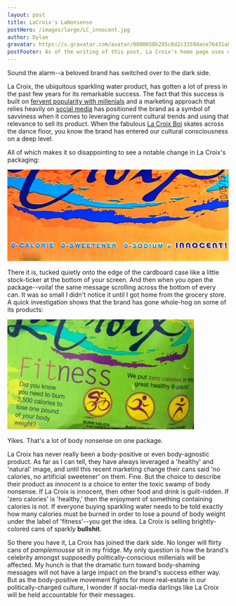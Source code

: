 ```yaml
---
layout: post
title: LaCroix's LaNonsense
postHero: /images/large/LC_innocent.jpg
author: Dylan
gravatar: https://s.gravatar.com/avatar/0800658b295c8d2c3359dace76431a8e?s=80
postFooter: As of the writing of this post, La Croix's home page uses only one adjective to describe its product--<em>innocent</em>.
---
```


Sound the alarm--a beloved brand has switched over to the dark side.

La Croix, the ubiquitous sparkling water product, has gotten a lot of press in the past few years for its remarkable success.  The fact that this success is built on [fervent popularity with millenials](https://www.theguardian.com/lifeandstyle/2018/jul/04/la-croix-fizzy-flavoured-water) and a marketing approach that relies heavily on [social media](https://www.ion.co/lacroix-sparkles-millennials-thanks-influencer-marketing) has positioned the brand as a symbol of savviness when it comes to leveraging current cultural trends and using that relevance to sell its product.  When the fabulous [La Croix Boi](https://www.youtube.com/watch?v=LB_YWGuYGn4) skates across the dance floor, you know the brand has entered our cultural consciousness on a deep level.

All of which makes it so disappointing to see a notable change in La Croix's packaging:

![LC](/images/large/LC_innocent.jpg)

There it is, tucked quietly onto the edge of the cardboard case like a little stock-ticker at the bottom of your screen.  And then when you open the package--voila! the same message scrolling across the bottom of every can.  It was so small I didn't notice it until I got home from the grocery store.  A quick investigation shows that the brand has gone whole-hog on some of its products:

![La Croix goes whole-hog on body nonsense](/images/large/LC_fitness.jpg)

Yikes.  That's a lot of body nonsense on one package.

La Croix has never really been a body-positive or even body-agnostic product. As far as I can tell, they have always leveraged a 'healthy' and 'natural' image, and until this recent marketing change their cans said 'no calories, no artificial sweetener' on them.  Fine.  But the choice to describe their product as <em>innocent</em> is a choice to enter the toxic swamp of body nonsense.  If La Croix is innocent, then other food and drink is guilt-ridden.  If 'zero calories' is 'healthy,' then the enjoyment of something containing calories is not.  If everyone buying sparkling water needs to be told exactly how many calories must be burned in order to lose a pound of body weight under the label of 'fitness'--you get the idea.  La Croix is selling brightly-colored cans of sparkly <strong>bullshit</strong>.

So there you have it, La Croix has joined the dark side.  No longer will flirty cans of <em>pamplemousse</em> sit in my fridge. My only question is how the brand's celebrity amongst supposedly politically-conscious millenials will be affected.  My hunch is that the dramatic turn toward body-shaming messages will not have a large impact on the brand's success either way.  But as the body-positive movement fights for more real-estate in our politically-charged culture, I wonder if social-media darlings like La Croix will be held accountable for their messages.
